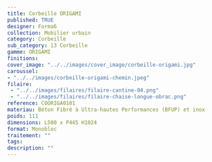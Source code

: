 ```yaml
---
title: Corbeille ORIGAMI 
published: TRUE
designer: Forma6
collection: Mobilier urbain
category: Corbeille
sub_category: 13 Corbeille
gamme: ORIGAMI
finitions: 
cover_image: "../../images/cover_image/corbeille-origami.jpg"
caroussel: 
- "../../images/corbeille-origami-chemin.jpeg"
filaire: 
 - "../../images/filaires/filaire-cantine-04.png"
 - "../../images/filaires/filaire-chaise-longue-obrac.png"
reference: COORIGA0101
materiau: Béton Fibré à Ultra-hautes Performances (BFUP) et inox
poids: 111
dimensions: L500 x P445 H1024
format: Monobloc
traitement: ""
tags: 
description: ""
---
```


